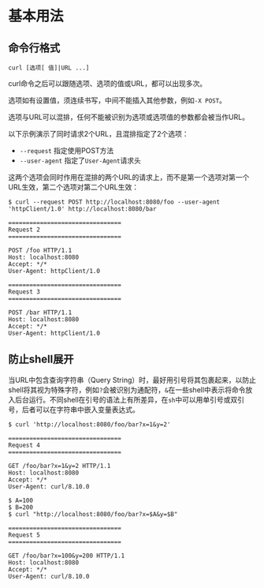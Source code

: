 # 基本用法

## 命令行格式

```
curl [选项[ 值]|URL ...]
```

curl命令之后可以跟随选项、选项的值或URL，都可以出现多次。

选项如有设置值，须连续书写，中间不能插入其他参数，例如`-X POST`。

选项与URL可以混排，任何不能被识别为选项或选项值的参数都会被当作URL。

以下示例演示了同时请求2个URL，且混排指定了2个选项：

- `--request` 指定使用POST方法
- `--user-agent` 指定了`User-Agent`请求头

这两个选项会同时作用在混排的两个URL的请求上，而不是第一个选项对第一个URL生效，第二个选项对第二个URL生效：

```shell
$ curl --request POST http://localhost:8080/foo --user-agent 'httpClient/1.0' http://localhost:8080/bar

================================
Request 2
================================

POST /foo HTTP/1.1
Host: localhost:8080
Accept: */*
User-Agent: httpClient/1.0

================================
Request 3
================================

POST /bar HTTP/1.1
Host: localhost:8080
Accept: */*
User-Agent: httpClient/1.0
```

## 防止shell展开

当URL中包含查询字符串（Query String）时，最好用引号将其包裹起来，以防止shell将其视为特殊字符，例如`?`会被识别为通配符，`&`在一些shell中表示将命令放入后台运行。不同shell在引号的语法上有所差异，在`sh`中可以用单引号或双引号，后者可以在字符串中嵌入变量表达式。

```shell
$ curl 'http://localhost:8080/foo/bar?x=1&y=2'

================================
Request 4
================================

GET /foo/bar?x=1&y=2 HTTP/1.1
Host: localhost:8080
Accept: */*
User-Agent: curl/8.10.0
```

```shell
$ A=100
$ B=200
$ curl "http://localhost:8080/foo/bar?x=$A&y=$B"

================================
Request 5
================================

GET /foo/bar?x=100&y=200 HTTP/1.1
Host: localhost:8080
Accept: */*
User-Agent: curl/8.10.0
```
